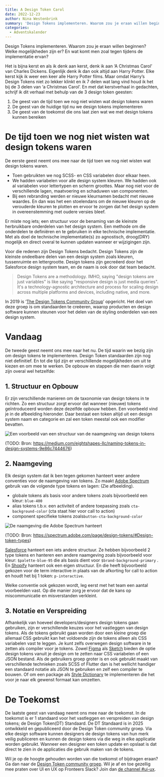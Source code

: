 ```yaml
---
title: A Design Token Carol
date: 2022-12-23
author: Nina Westenbrink
summary: 'Design Tokens implementeren. Waarom zou je eraan willen beginnen? Welke mogelijkheden zijn er? En wat komt men zoal tegen tijdens de implementatie ervan?'
categories: 
  - Adventskalender
---
```

Design Tokens implementeren. Waarom zou je eraan willen beginnen? Welke mogelijkheden zijn er? En wat komt men zoal tegen tijdens de implementatie ervan?

Het is bijna kerst en als ik denk aan kerst, denk ik aan ‘A Christmas Carol’ van Charles Dickens. Eigenlijk denk ik dan ook altijd aan Harry Potter. Elke kerst kijk ik weer een keer alle Harry Potter films. Maar omdat Harry’s Design Tokens niet zo lekker klinkt en ik 7 delen wat lang vind houd ik het bij de 3 delen van ‘a Christmas Carol’. En met dat kerstverhaal in gedachten, schrijf ik dit verhaal met behulp van de 3 design token geesten:

1. De geest van de tijd toen we nog niet wisten wat design tokens waren
2. De geest van de huidige tijd nu we design tokens implementeren
3. De geest van de toekomst die ons laat zien wat we met design tokens kunnen bereiken

# De tijd toen we nog niet wisten wat design tokens waren

De eerste geest neemt ons mee naar de tijd toen we nog niet wisten wat design tokens waren.

* Toen gebruikten we nog SCSS- en CSS variabelen door elkaar heen.
* We hadden variabelen voor alle design system kleuren. We hadden ook al variabelen voor lettertypen en scherm groottes. Maar nog niet voor de verschillende lagen, maatvoering en schaduwen van componenten.
* Bij een rebranding werden er nieuwe kleurnamen bedacht met nieuwe waardes. En dan was het een stoelendans om de nieuwe kleuren op de verouderde kleuren te plotten en ervoor te zorgen dat het design system in overeenstemming met oudere versies bleef.

Er miste nog iets; een structuur voor de benaming van de kleinste herbruikbare onderdelen van het design system. Een methode om die onderdelen te definiëren en te gebruiken in elke technische implementatie. Met als doel de technische implementatie(s) zo agnostisch, droog(DRY) mogelijk en direct overal te kunnen updaten wanneer er wijzigingen zijn.

Voor die redenen zijn Design Tokens bedacht. Design Tokens zijn de kleinste ondeelbare delen van een design system zoals kleuren, tussenruimte en lettergrootte. Design tokens zijn gecreëerd door het Salesforce design system team, en de naam is ook door dat team bedacht.

> Design Tokens are a methodology. IMHO, saying "design tokens are just variables" is like saying "responsive design is just media queries". It's a technology-agnostic architecture and process for scaling design across multiple platforms and devices, including native, and more.

In 2019 is ‘[The Design Tokens Community Group](https://www.w3.org/community/design-tokens/)’ opgericht. Het doel van deze groep is om standaarden te creëeren, waarop producten en design software kunnen steunen voor het delen van de styling onderdelen van een design system.

# Vandaag

De tweede geest neemt ons mee naar het nu. De tijd waarin we bezig zijn om design tokens te implementeren. Design Token standaarden zijn nog niet definitief. En tot die tijd zijn er verschillende mogelijkheden om uit te kiezen en om mee te werken. De opbouw en stappen die men daarin volgt zijn overal wel hetzelfde:

## 1. Structuur en Opbouw

Er zijn verschillende manieren om de taxonomie van design tokens in te richten. Zo een structuur zorgt ervoor dat wanneer (nieuwe) tokens geïntroduceerd worden deze dezelfde opbouw hebben. Een voorbeeld vind je in de afbeelding hieronder. Daar bestaat een token altijd uit een design system naam en categorie en zal een token meestal ook een modifier bevatten.

![Een voorbeeld van een structuur van de naamgeving van design tokens](https://fronteers.nl/_img/adventskalender/blog-nina-1.png)

(TODO: Bron: https://medium.com/eightshapes-llc/naming-tokens-in-design-systems-9e86c7444676)

## 2. Naamgeving

Elk design system dat ik ben tegen gekomen hanteert weer andere conventies voor de naamgeving van tokens. Zo maakt [Adobe Spectrum](https://www.notion.so/2317415513144ecc9ff32b5160254bcb) gebruik van de volgende type tokens en lagen: (Zie afbeelding).

* globale tokens als basis voor andere tokens zoals bijvoorbeeld een kleur: `blue-400`
* alias tokens t.b.v. een activiteit of andere toepassing zoals `cta-background-color`  (cta staat hier voor call to action)
* component specifieke tokens zoals`button-cta-background-color`

![De naamgeving die Adobe Spectrum hanteert](https://fronteers.nl/_img/adventskalender/blog-nina-2.png)

(TODO: Bron: https://spectrum.adobe.com/page/design-tokens/#Design-token-types)

[Salesforce](https://www.notion.so/2317415513144ecc9ff32b5160254bcb) hanteert een iets andere structuur. Ze hebben bijvoorbeeld 2 type tokens en hanteren  een andere naamgeving zoals bijvoorbeeld voor kleur: `$palette-blue-95` die als basis dient voor `$brand-background-primary` . En [Shopify](https://www.notion.so/2317415513144ecc9ff32b5160254bcb) hanteert ook een eigen structuur. En die heeft  bijvoorbeeld gekozen voor de term interactive in plaats van de afkorting for call to action en houdt het bij 1 token: `p-interactive`.

Welke conventie ook gekozen wordt, leg eerst met het team een aantal voorbeelden vast. Op die manier zorg je ervoor dat de kans op miscommunicatie en misverstanden verkleint.

## 3. Notatie en Verspreiding

Afhankelijk van hoeveel developers/designers design tokens gaan gebruiken, zijn er verschillende keuzes voor het vastleggen van design tokens. Als de tokens gebruikt gaan worden door een kleine groep die allemaal CSS gebruikt kan het voldoende zijn de tokens alleen als CSS variabelen vast te leggen. Je kunt zelfs overwegen design software in te zetten als compiler voor je tokens. Zowel [Figma](https://www.figma.com/community/plugin/843461159747178978/Figma-Tokens) als [Sketch](https://sketchelements.com/plugins/design-tokens/) bieden de optie design tokens vanuit je design om te zetten naar CSS variabelen of een JSON bestand. Als de gebruikers groep groter is en ook gebruikt maakt van verschillende technieken zoals SCSS of Flutter dan is het wellicht handiger een standaard notatie als JSON te gebruiken en zelf een compiler te bouwen. Of om een package als [Style Dictionary](https://amzn.github.io/style-dictionary/#/) te implementeren die het voor je naar elk gewenst formaat kan omzetten.

# De Toekomst

De laatste geest van vandaag neemt ons mee naar de toekomst. In de toekomst is er 1 standaard voor het vastleggen en verspreiden van design tokens; de Design Token(DT) Standaard. De DT Standaard is in 2025 ontwikkeld en gepubliceerd door de Design Token community groep. Via elke design software kunnen designers de design tokens van hun merk veilig publiceren en kunnen de design tokens via die weg in elke applicatie worden gebruikt. Wanneer een designer een token update en opslaat is dat direct te zien in de applicaties die gebruik maken van de tokens.

Wil je op de hoogte gehouden worden van die toekomst of bijdragen eraan? Ga dan naar de [Design Token community groep](https://www.w3.org/community/design-tokens/). Wil je af en toe gezellig mee praten over UI en UX op Fronteers Slack? Join dan [de channel #ui-ux](https://fronteersnl.slack.com/archives/C0YCG8058).
